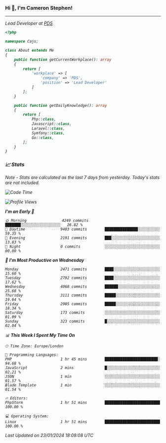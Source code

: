 ### Hi 👋, I'm Cameron Stephen!
<hr>
<p><em>Lead Developer at <a href="https://prindatasolutions.co.uk">PDS</a></p>


```php
<?php

namespace Cajs;

class About extends Me
{
    public function getCurrentWorkplace(): array
    {
        return [
            'workplace' => [
                'company' => 'PDS',
                'position' => 'Lead Developer'
            ]
        ];
    }

    public function getDailyKnowledge(): array
    {
        return [
            Php::class,
            Javascript::class,
            Laravel::class,
            Symfony::class,
            Go::class,
        ];
    }
}
```

### 📈 Stats
<p><em>Note - Stats are calculated as the last 7 days from yesterday. Today's stats are not included.</em></p>


<!--START_SECTION:waka-->
![Code Time](http://img.shields.io/badge/Code%20Time-3%2C646%20hrs%206%20mins-blue)

![Profile Views](http://img.shields.io/badge/Profile%20Views-0-blue)

**I'm an Early 🐤** 

```text
🌞 Morning                4249 commits        ███████░░░░░░░░░░░░░░░░░░   26.82 % 
🌆 Daytime                9403 commits        ███████████████░░░░░░░░░░   59.35 % 
🌃 Evening                2191 commits        ███░░░░░░░░░░░░░░░░░░░░░░   13.83 % 
🌙 Night                  0 commits           ░░░░░░░░░░░░░░░░░░░░░░░░░   00.00 % 
```
📅 **I'm Most Productive on Wednesday** 

```text
Monday                   2471 commits        ████░░░░░░░░░░░░░░░░░░░░░   15.60 % 
Tuesday                  2792 commits        ████░░░░░░░░░░░░░░░░░░░░░   17.62 % 
Wednesday                4068 commits        ██████░░░░░░░░░░░░░░░░░░░   25.68 % 
Thursday                 3111 commits        █████░░░░░░░░░░░░░░░░░░░░   19.64 % 
Friday                   2905 commits        █████░░░░░░░░░░░░░░░░░░░░   18.34 % 
Saturday                 173 commits         ░░░░░░░░░░░░░░░░░░░░░░░░░   01.09 % 
Sunday                   323 commits         █░░░░░░░░░░░░░░░░░░░░░░░░   02.04 % 
```


📊 **This Week I Spent My Time On** 

```text
🕑︎ Time Zone: Europe/London

💬 Programming Languages: 
PHP                      1 hr 45 mins        ████████████████████████░   94.68 % 
JavaScript               2 mins              █░░░░░░░░░░░░░░░░░░░░░░░░   02.21 % 
JSON                     1 min               ░░░░░░░░░░░░░░░░░░░░░░░░░   01.57 % 
Blade Template           1 min               ░░░░░░░░░░░░░░░░░░░░░░░░░   01.54 % 

🔥 Editors: 
PhpStorm                 1 hr 51 mins        █████████████████████████   100.00 % 

💻 Operating System: 
Linux                    1 hr 51 mins        █████████████████████████   100.00 % 
```


 Last Updated on 23/01/2024 18:08:08 UTC
<!--END_SECTION:waka-->
